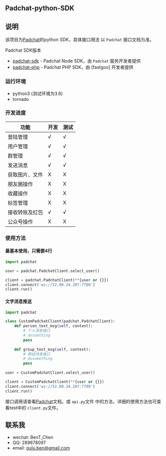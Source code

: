 Padchat-python-SDK
---

## 说明
该项目为[Padchat](https://github.com/binsee/padchat-sdk)的python SDK，具体接口用法
以 `Padchat` 接口文档为准。

Padchat SDK版本
* [padchat-sdk](https://github.com/binsee/padchat-sdk) - Padchat Node SDK，由
`Padchat` 服务开发者提供
* [padchat-php](https://github.com/fastgoo/padchat-php) - Padchat PHP SDK，由
[fastgoo] 开发者提供

### 运行环境
* python3 (测试环境为3.6)
* tornado


### 开发进度

功能 | 开发 | 测试
--- | --- | ---
登陆管理 | √ | √
用户管理 | √ | √
群管理 | √ | √
发送消息 | √ | √
获取图片、文件 | X | X
朋友圈操作 | X | X
收藏操作 | X | X
标签管理 | X | X
接收转账及红包 | √ | √
公众号操作 | X | X

### 使用方法

#### 最基本使用，只需要4行

```python
import padchat

user = padchat.PadchatClient.select_user()

client = padchat.PadchatClient(**{user or {}})
client.connect('ws://52.80.34.207:7780')
client.run()
```

#### 文字消息推送

```python
import padchat

class CustomPadchatClient(padchat.PadchatClient):
    def person_text_msg(self, context):
        # 个人消息接口
        # dosomthing
        pass
        
    def group_text_msg(self, context):
        # 群组消息接口
        # dosomething
        pass
    
user = CustomPadchatClient.select_user()

client = CustomPadchatClient(**{user or {}})
client.connect('ws://52.80.34.207:7780')
client.run()
```

接口调用请查看[Padchat](https://github.com/binsee/padchat-sdk)文档，或 `api.py`文件
中的方法，详细的使用方法也可查看test中的 `client.py`文件。


## 联系我
* wechat: BenT_Chen
* QQ: 289678097
* email: gulu.ben@gmail.com